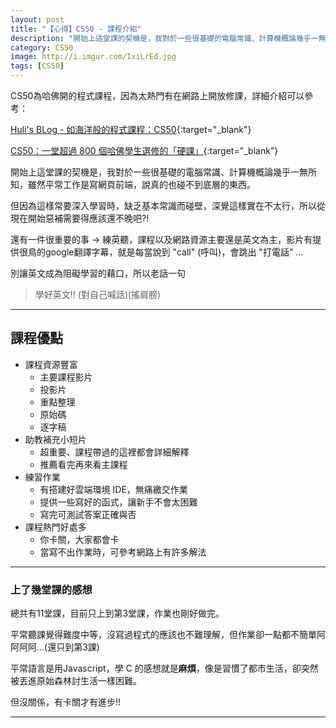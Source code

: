```yaml
---
layout: post
title: "【心得】CS50 - 課程介紹"
description: "開始上這堂課的契機是，我對於一些很基礎的電腦常識、計算機概論幾乎一無所知，雖然平常工作是寫前端網頁，說真的也碰不太到底層的東西，但因為這樣常要深入學習時一直碰壁，深覺這樣實在不太行，所以從現在開始惡補需要得應該還不晚吧?!"
category: CS50
image: http://i.imgur.com/IxiLrEd.jpg
tags: [CS50]
---
```


CS50為哈佛開的程式課程，因為太熱門有在網路上開放修課，詳細介紹可以參考： 

[Huli's BLog - 如海洋般的程式課程：CS50](http://huli.logdown.com/posts/687027){:target="_blank"}

[CS50：一堂超過 800 個哈佛學生選修的「硬課」](https://www.inside.com.tw/2014/12/17/harvard-cs50){:target="_blank"}

開始上這堂課的契機是，我對於一些很基礎的電腦常識、計算機概論幾乎一無所知，雖然平常工作是寫網頁前端，說真的也碰不到底層的東西。

但因為這樣常要深入學習時，缺乏基本常識而碰壁，深覺這樣實在不太行，所以從現在開始惡補需要得應該還不晚吧?!

還有一件很重要的事 → 練英聽，課程以及網路資源主要還是英文為主，影片有提供很鳥的google翻譯字幕，就是每當說到 "call" (呼叫)，會跳出 "打電話" ...

別讓英文成為阻礙學習的藉口，所以老話一句

> 學好英文!! (對自己喊話)(搖肩膀)

---

## 課程優點

- 課程資源豐富 
    - 主要課程影片
    - 投影片
    - 重點整理
    - 原始碼
    - 逐字稿
- 助教補充小短片
    - 超重要、課程帶過的這裡都會詳細解釋
    - 推薦看完再來看主課程
- 練習作業
    + 有搭建好雲端環境 IDE，無痛繳交作業
    + 提供一些寫好的函式，讓新手不會太困難
    + 寫完可測試答案正確與否
- 課程熱門好處多
    - 你卡關，大家都會卡
    - 當寫不出作業時，可參考網路上有許多解法

---

### 上了幾堂課的感想

總共有11堂課，目前只上到第3堂課，作業也剛好做完。

平常聽課覺得難度中等，沒寫過程式的應該也不難理解，但作業卻一點都不簡單阿阿阿阿...(還只到第3課)

平常語言是用Javascript，學 C 的感想就是**麻煩**，像是習慣了都市生活，卻突然被丟進原始森林討生活一樣困難。

但沒關係，有卡關才有進步!!

---

